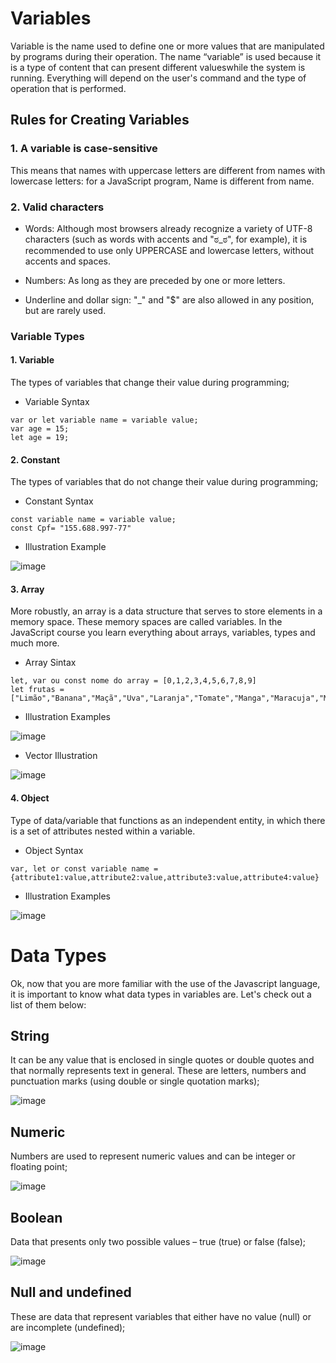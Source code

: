 # Variables 
Variable is the name used to define one or more values ​​that are manipulated by programs during their operation. The name “variable” is used because it is a type of content that can present different values ​​while the system is running. Everything will depend on the user's command and the type of operation that is performed.

## Rules for Creating Variables

### 1. A variable is case-sensitive
This means that names with uppercase letters are different from names with lowercase letters: for a JavaScript program, Name is different from name.

### 2. Valid characters

- Words:
Although most browsers already recognize a variety of UTF-8 characters (such as words with accents and "ಠ_ಠ", for example), it is recommended to use only UPPERCASE and lowercase letters, without accents and spaces.

- Numbers:
As long as they are preceded by one or more letters.

- Underline and dollar sign:
"_" and "$" are also allowed in any position, but are rarely used.

### Variable Types 

#### 1. Variable
The types of variables that change their value during programming;

- Variable Syntax

```
var or let variable name = variable value; 
var age = 15; 
let age = 19;
```

#### 2. Constant 
The types of variables that do not change their value during programming;

- Constant Syntax
```
const variable name = variable value;
const Cpf= "155.688.997-77"
```

- Illustration Example

![image](https://github.com/user-attachments/assets/0330c954-3f8a-4930-89dd-e45ea0643a05)

#### 3. Array
More robustly, an array is a data structure that serves to store elements in a memory space. 
These memory spaces are called variables. In the JavaScript course you learn everything about arrays, variables, types and much more.

- Array Sintax
``` 
let, var ou const nome do array = [0,1,2,3,4,5,6,7,8,9]
let frutas = ["Limão","Banana","Maçã","Uva","Laranja","Tomate","Manga","Maracuja","Morango","Melancia"];
```

- Illustration Examples

![image](https://github.com/user-attachments/assets/7eaed503-1742-4863-84c1-64490fb1c6fc)

- Vector Illustration

![image](https://github.com/user-attachments/assets/a46b164f-ac71-4ac1-b6af-d0afaea7328c)

#### 4. Object
Type of data/variable that functions as an independent entity, in which there is a set of attributes nested within a variable.

- Object Syntax
```
var, let or const variable name = {attribute1:value,attribute2:value,attribute3:value,attribute4:value}
```

- Illustration Examples

![image](https://github.com/user-attachments/assets/3ebd858c-3f3d-4cbd-9ee3-142cb1091abf)

# Data Types
Ok, now that you are more familiar with the use of the Javascript language, it is important to know what data types in variables are. Let's check out a list of them below:

## String
It can be any value that is enclosed in single quotes or double quotes and that normally represents text in general. These are letters, numbers and punctuation marks (using double or single quotation marks);

![image](https://github.com/user-attachments/assets/69ac0267-253a-4d58-8fc6-e70f138fed7e)

## Numeric
Numbers are used to represent numeric values ​​and can be integer or floating point;

![image](https://github.com/user-attachments/assets/e85076c6-5833-4238-96fb-f473f0479ef9)

## Boolean
Data that presents only two possible values ​​– true (true) or false (false);

![image](https://github.com/user-attachments/assets/445d56fa-39ea-496d-9836-ae41aae3d360)

## Null and undefined
These are data that represent variables that either have no value (null) or are incomplete (undefined);

![image](https://github.com/user-attachments/assets/bc473449-216f-4104-b45d-1efb9b608335)
